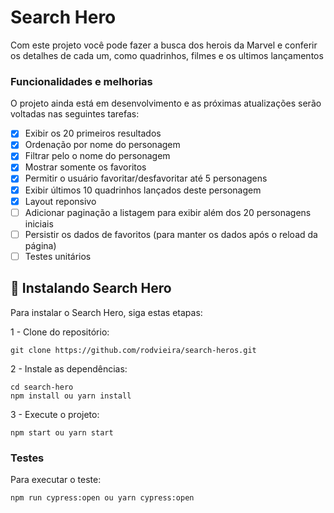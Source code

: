 # Search Hero

Com este projeto você pode fazer a busca dos herois da Marvel e conferir os detalhes de cada um, como quadrinhos, filmes e os ultimos lançamentos

### Funcionalidades e melhorias

O projeto ainda está em desenvolvimento e as próximas atualizações serão voltadas nas seguintes tarefas:

- [x] Exibir os 20 primeiros resultados
- [x] Ordenação por nome do personagem
- [x] Filtrar pelo o nome do personagem
- [x] Mostrar somente os favoritos
- [x] Permitir o usuário favoritar/desfavoritar até 5 personagens
- [x] Exibir últimos 10 quadrinhos lançados deste personagem
- [x] Layout reponsivo
- [ ] Adicionar paginação a listagem para exibir além dos 20 personagens iniciais
- [ ] Persistir os dados de favoritos (para manter os dados após o reload da página)
- [ ] Testes unitários

## 🚀 Instalando Search Hero

Para instalar o Search Hero, siga estas etapas:

1 - Clone do repositório:
```
git clone https://github.com/rodvieira/search-heros.git
```

2 - Instale as dependências:
```
cd search-hero
npm install ou yarn install
```

3 - Execute o projeto:
```
npm start ou yarn start
```
### Testes

Para executar o teste:

```
npm run cypress:open ou yarn cypress:open
```